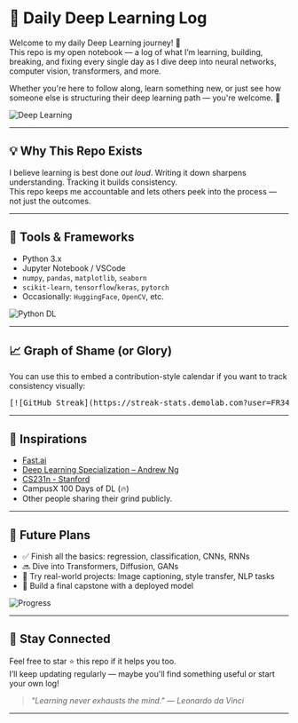 <h1>🧠 Daily Deep Learning Log</h1>

<p>Welcome to my daily Deep Learning journey! 🚀<br>
This repo is my open notebook — a log of what I’m learning, building, breaking, and fixing every single day as I dive deep into neural networks, computer vision, transformers, and more.</p>

<p>Whether you're here to follow along, learn something new, or just see how someone else is structuring their deep learning path — you're welcome. 🙌</p>

<p><img src="https://user-images.githubusercontent.com/74038190/226190894-18e959ba-d458-4a94-ac44-790190f2a947.gif" alt="Deep Learning"></p>

<hr>

<h2>💡 Why This Repo Exists</h2>

<p>I believe learning is best done <em>out loud</em>. Writing it down sharpens understanding. Tracking it builds consistency.<br>
This repo keeps me accountable and lets others peek into the process — not just the outcomes.</p>

<hr>

<h2>🧭 Tools & Frameworks</h2>

<ul>
  <li>Python 3.x</li>
  <li>Jupyter Notebook / VSCode</li>
  <li><code>numpy</code>, <code>pandas</code>, <code>matplotlib</code>, <code>seaborn</code></li>
  <li><code>scikit-learn</code>, <code>tensorflow</code>/<code>keras</code>, <code>pytorch</code></li>
  <li>Occasionally: <code>HuggingFace</code>, <code>OpenCV</code>, etc.</li>
</ul>

<p><img src="https://media.giphy.com/media/TilmLMmWrRYYHjLfub/giphy.gif" alt="Python DL"></p>

<hr>

<h2>📈 Graph of Shame (or Glory)</h2>

<p>You can use this to embed a contribution-style calendar if you want to track consistency visually:</p>

<pre>
[![GitHub Streak](https://streak-stats.demolab.com?user=FR34KY-CODER&theme=radical)](https://git.io/streak-stats)
</pre>

<hr>

<h2>🧠 Inspirations</h2>

<ul>
  <li><a href="https://course.fast.ai/">Fast.ai</a></li>
  <li><a href="https://www.deeplearning.ai/">Deep Learning Specialization – Andrew Ng</a></li>
  <li><a href="http://cs231n.stanford.edu/">CS231n - Stanford</a></li>
  <li>CampusX 100 Days of DL (🔥)</li>
  <li>Other people sharing their grind publicly.</li>
</ul>

<hr>

<h2>🧩 Future Plans</h2>

<ul>
  <li>✅ Finish all the basics: regression, classification, CNNs, RNNs</li>
  <li>🔜 Dive into Transformers, Diffusion, GANs</li>
  <li>🔬 Try real-world projects: Image captioning, style transfer, NLP tasks</li>
  <li>🎯 Build a final capstone with a deployed model</li>
</ul>

<p><img src="https://media.giphy.com/media/v1.Y2lkPTc5MGI3NjExdHN1dm9uYndzZWZmc3FjbnF1ZXYzOHd5aWx4Z2h4bHplbTR2cXkwMCZlcD12MV9naWZzX3NlYXJjaCZjdD1n/l3q2K5jinAlChoCLS/giphy.gif" alt="Progress"></p>

<hr>

<h2>🤘 Stay Connected</h2>

<p>Feel free to star ⭐ this repo if it helps you too.<br>
I’ll keep updating regularly — maybe you'll find something useful or start your own log!</p>

<blockquote><em>"Learning never exhausts the mind." — Leonardo da Vinci</em></blockquote>

<hr>

